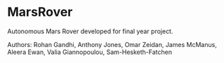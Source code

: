 # MarsRover

Autonomous Mars Rover developed for final year project. 

Authors:
Rohan Gandhi, Anthony Jones, Omar Zeidan, James McManus, Aleera Ewan, Valia Giannopoulou, Sam-Hesketh-Fatchen
